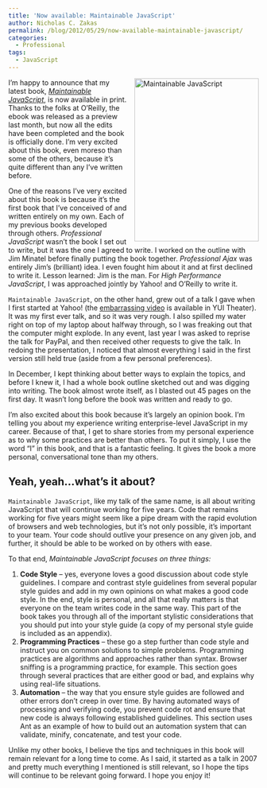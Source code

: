 ```yaml
---
title: 'Now available: Maintainable JavaScript'
author: Nicholas C. Zakas
permalink: /blog/2012/05/29/now-available-maintainable-javascript/
categories:
  - Professional
tags:
  - JavaScript
---
```

[<img src="/images/wp-content/uploads/2012/05/lrg1.jpg" alt="Maintainable JavaScript" width="250" height="328" align="right" style="margin-left: 1em" />][1]I&#8217;m happy to announce that my latest book, <cite><a href="http://www.amazon.com/Maintainable-JavaScript-Nicholas-C-Zakas/dp/1449327680?tag=nczonline-20">Maintainable JavaScript</a></cite>, is now available in print. Thanks to the folks at O&#8217;Reilly, the ebook was released as a preview last month, but now all the edits have been completed and the book is officially done. I&#8217;m very excited about this book, even moreso than some of the others, because it&#8217;s quite different than any I&#8217;ve written before.

One of the reasons I&#8217;ve very excited about this book is because it&#8217;s the first book that I&#8217;ve conceived of and written entirely on my own. Each of my previous books developed through others. <cite>Professional JavaScript</cite> wasn&#8217;t the book I set out to write, but it was the one I agreed to write. I worked on the outline with Jim Minatel before finally putting the book together. <cite>Professional Ajax</cite> was entirely Jim&#8217;s (brilliant) idea. I even fought him about it and at first declined to write it. Lesson learned: Jim is the man. For <cite>High Performance JavaScript</cite>, I was approached jointly by Yahoo! and O&#8217;Reilly to write it.

`Maintainable JavaScript`, on the other hand, grew out of a talk I gave when I first started at Yahoo! (the [embarrassing video][2] is available in YUI Theater). It was my first ever talk, and so it was very rough. I also spilled my water right on top of my laptop about halfway through, so I was freaking out that the computer might explode. In any event, last year I was asked to reprise the talk for PayPal, and then received other requests to give the talk. In redoing the presentation, I noticed that almost everything I said in the first version still held true (aside from a few personal preferences). 

In December, I kept thinking about better ways to explain the topics, and before I knew it, I had a whole book outline sketched out and was digging into writing. The book almost wrote itself, as I blasted out 45 pages on the first day. It wasn&#8217;t long before the book was written and ready to go.

I&#8217;m also excited about this book because it&#8217;s largely an opinion book. I&#8217;m telling you about my experience writing enterprise-level JavaScript in my career. Because of that, I get to share stories from my personal experience as to why some practices are better than others. To put it simply, I use the word &#8220;I&#8221; in this book, and that is a fantastic feeling. It gives the book a more personal, conversational tone than my others.

## Yeah, yeah&#8230;what&#8217;s it about?

`Maintainable JavaScript`, like my talk of the same name, is all about writing JavaScript that will continue working for five years. Code that remains working for five years might seem like a pipe dream with the rapid evolution of browsers and web technologies, but it&#8217;s not only possible, it&#8217;s important to your team. Your code should outlive your presence on any given job, and further, it should be able to be worked on by others with ease.

To that end, <cite>Maintainable JavaScript focuses on three things:</p> 

<ol>
  <li>
    <strong>Code Style</strong> &#8211; yes, everyone loves a good discussion about code style guidelines. I compare and contrast style guidelines from several popular style guides and add in my own opinions on what makes a good code style. In the end, style is personal, and all that really matters is that everyone on the team writes code in the same way. This part of the book takes you through all of the important stylistic considerations that you should put into your style guide (a copy of my personal style guide is included as an appendix).
  </li>
  <li>
    <strong>Programming Practices</strong> &#8211; these go a step further than code style and instruct you on common solutions to simple problems. Programming practices are algorithms and approaches rather than syntax. Browser sniffing is a programming practice, for example. This section goes through several practices that are either good or bad, and explains why using real-life situations.
  </li>
  <li>
    <strong>Automation</strong> &#8211; the way that you ensure style guides are followed and other errors don&#8217;t creep in over time. By having automated ways of processing and verifying code, you prevent code rot and ensure that new code is always following established guidelines. This section uses Ant as an example of how to build out an automation system that can validate, minify, concatenate, and test your code.
  </li>
</ol>

<p>
  Unlike my other books, I believe the tips and techniques in this book will remain relevant for a long time to come. As I said, it started as a talk in 2007 and pretty much everything I mentioned is still relevant, so I hope the tips will continue to be relevant going forward. I hope you enjoy it!<br /> </cite>
</p>

 [1]: http://www.amazon.com/Maintainable-JavaScript-Nicholas-C-Zakas/dp/1449327680?tag=nczonline-20
 [2]: http://www.youtube.com/watch?v=pebHk8S5c6o

